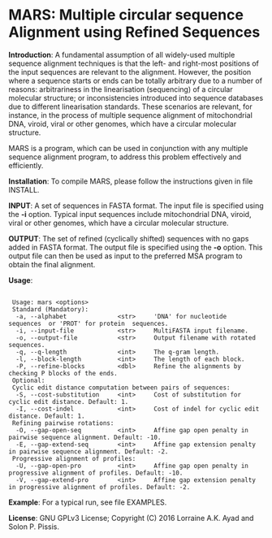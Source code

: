 MARS: Multiple circular sequence Alignment using Refined Sequences
===


<b>Introduction</b>: A fundamental assumption of all widely-used multiple sequence alignment techniques is that the left- and right-most positions of the input sequences are relevant to the alignment. However, the position where a sequence starts or ends can be totally arbitrary due to a number of reasons: arbitrariness in the linearisation (sequencing) of a circular molecular structure; or inconsistencies introduced into sequence databases due to different linearisation standards. These scenarios are relevant, for instance, in the process of multiple sequence alignment of mitochondrial DNA, viroid, viral or other genomes, which have a circular molecular structure. 

MARS is a program, which can be used in conjunction with any multiple sequence alignment program, to address this problem effectively and efficiently.

<b>Installation</b>: To compile MARS, please follow the instructions given in file INSTALL.

<b>INPUT</b>: A set of sequences in FASTA format. The input file is specified using the <b>-i</b> option. Typical input sequences include mitochondrial DNA, viroid, viral or other genomes, which have a circular molecular structure. 

<b>OUTPUT</b>: The set of refined (cyclically shifted) sequences with no gaps added in FASTA format. The output file is specified using the <b>-o</b> option. This output file can then be used as input to the preferred MSA program to obtain the final alignment.

<b>Usage</b>: 

```

 Usage: mars <options>
 Standard (Mandatory):
  -a, --alphabet              <str>     'DNA' for nucleotide  sequences  or 'PROT' for protein  sequences.
  -i, --input-file            <str>     MultiFASTA input filename.
  -o, --output-file           <str>     Output filename with rotated sequences.
  -q, --q-length              <int>     The q-gram length.
  -l, --block-length          <int>     The length of each block.
  -P, --refine-blocks         <dbl>     Refine the alignments by checking P blocks of the ends.
 Optional:
 Cyclic edit distance computation between pairs of sequences:
  -S, --cost-substitution     <int>     Cost of substitution for cyclic edit distance. Default: 1.
  -I, --cost-indel            <int>     Cost of indel for cyclic edit distance. Default: 1.
 Refining pairwise rotations:
  -O, --gap-open-seq          <int>     Affine gap open penalty in pairwise sequence alignment. Default: -10.
  -E, --gap-extend-seq        <int>     Affine gap extension penalty in pairwise sequence alignment. Default: -2.
 Progressive alignment of profiles:
  -U, --gap-open-pro          <int>     Affine gap open penalty in progressive alignment of profiles. Default: -10.
  -V, --gap-extend-pro        <int>     Affine gap extension penalty in progressive alignment of profiles. Default: -2.

```

<b>Example</b>: For a typical run, see file EXAMPLES.

<b>License</b>: GNU GPLv3 License; Copyright (C) 2016 Lorraine A.K. Ayad and Solon P. Pissis.


